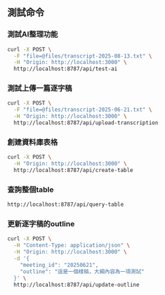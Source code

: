 ## 測試命令

### 測試AI整理功能

```bash
curl -X POST \
  -F "file=@files/transcript-2025-08-13.txt" \
  -H "Origin: http://localhost:3000" \
  http://localhost:8787/api/test-ai
```

### 測試上傳一篇逐字稿

```bash
curl -X POST \
  -F "file=@files/transcript-2025-06-21.txt" \
  -H "Origin: http://localhost:3000" \
  http://localhost:8787/api/upload-transcription
```

### 創建資料庫表格

```bash
curl -X POST \
  -H "Origin: http://localhost:3000" \
  http://localhost:8787/api/create-table
```

### 查詢整個table

```bash
http://localhost:8787/api/query-table
```

### 更新逐字稿的outline

```bash
curl -X POST \
  -H "Content-Type: application/json" \
  -H "Origin: http://localhost:3000" \
  -d '{
    "meeting_id": "20250621",
    "outline": "這是一個樣稿，大綱內容為一項測試"
  }' \
  http://localhost:8787/api/update-outline
```
